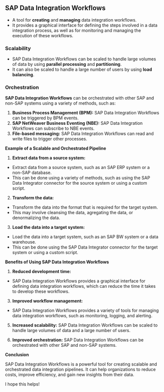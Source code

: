 ## **SAP Data Integration Workflows**

- A tool for **creating** and **managing** data integration workflows.
- It provides a graphical interface for defining the steps involved in a data integration process, as well as for monitoring and managing the execution of these workflows.

### **Scalability**

- SAP Data Integration Workflows can be scaled to handle large volumes of data by using **parallel processing** and **partitioning**.
- It can also be scaled to handle a large number of users by using **load balancing**.

### **Orchestration**

**SAP Data Integration Workflows** can be orchestrated with other SAP and non-SAP systems using a variety of methods, such as:

1. **Business Process Management (BPM):** SAP Data Integration Workflows can be triggered by BPM events.
2. **SAP NetWeaver Business Eventing (NBE):** SAP Data Integration Workflows can subscribe to NBE events.
3. **File-based messaging:** SAP Data Integration Workflows can read and write files to trigger other processes.

**Example of a Scalable and Orchestrated Pipeline**

1. **Extract data from a source system:**
- Extract data from a source system, such as an SAP ERP system or a non-SAP database.
- This can be done using a variety of methods, such as using the SAP Data Integrator connector for the source system or using a custom script.

2. **Transform the data:**
- Transform the data into the format that is required for the target system.
- This may involve cleansing the data, agregating the data, or denormalizing the data.

3. **Load the data into a target system:**
- Load the data into a target system, such as an SAP BW system or a data warehouse.
- This can be done using the SAP Data Integrator connector for the target system or using a custom script.

**Benefits of Using SAP Data Integration Workflows**

1. **Reduced development time:**
- SAP Data Integration Workflows provides a graphical interface for defining data integration workflows, which can reduce the time it takes to develop these workflows.

3. **Improved workflow management:**
- SAP Data Integration Workflows provides a variety of tools for managing data integration workflows, such as monitoring, logging, and alerting.

5. **Increased scalability:** SAP Data Integration Workflows can be scaled to handle large volumes of data and a large number of users.

6. **Improved orchestration:** SAP Data Integration Workflows can be orchestrated with other SAP and non-SAP systems.

**Conclusion**

SAP Data Integration Workflows is a powerful tool for creating scalable and orchestrated data integration pipelines. It can help organizations to reduce costs, improve efficiency, and gain new insights from their data.

I hope this helps!
